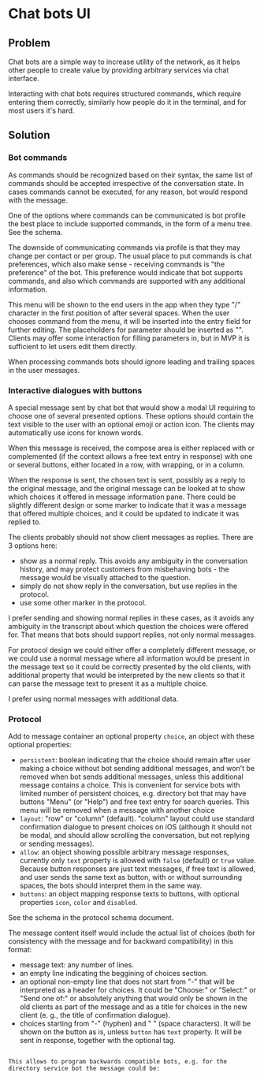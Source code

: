 # Chat bots UI

## Problem

Chat bots are a simple way to increase utility of the network, as it helps other people to create value by providing arbitrary services via chat interface.

Interacting with chat bots requires structured commands, which require entering them correctly, similarly how people do it in the terminal, and for most users it's hard.

## Solution

### Bot commands

As commands should be recognized based on their syntax, the same list of commands should be accepted irrespective of the conversation state. In cases commands cannot be executed, for any reason, bot would respond with the message.

One of the options where commands can be communicated is bot profile the best place to include supported commands, in the form of a menu tree. See the schema.

The downside of communicating commands via profile is that they may change per contact or per group. The usual place to put commands is chat preferences, which also make sense - receiving commands is "the preference" of the bot. This preference would indicate that bot supports commands, and also which commands are supported with any additional information.

This menu will be shown to the end users in the app when they type "/" character in the first position of after several spaces. When the user chooses command from the menu, it will be inserted into the entry field for further editing. The placeholders for parameter should be inserted as "<name>". Clients may offer some interaction for filling parameters in, but in MVP it is sufficient to let users edit them directly.

When processing commands bots should ignore leading and trailing spaces in the user messages.

### Interactive dialogues with buttons

A special message sent by chat bot that would show a modal UI requiring to choose one of several presented options. These options should contain the text visible to the user with an optional emoji or action icon. The clients may automatically use icons for known words.

When this message is received, the compose area is either replaced with or complemented (if the context allows a free text entry in response) with one or several buttons, either located in a row, with wrapping, or in a column.

When the response is sent, the chosen text is sent, possibly as a reply to the original message, and the original message can be looked at to show which choices it offered in message information pane. There could be slightly different design or some marker to indicate that it was a message that offered multiple choices, and it could be updated to indicate it was replied to.

The clients probably should not show client messages as replies. There are 3 options here:
- show as a normal reply. This avoids any ambiguity in the conversation history, and may protect customers from misbehaving bots - the message would be visually attached to the question.
- simply do not show reply in the conversation, but use replies in the protocol.
- use some other marker in the protocol.

I prefer sending and showing normal replies in these cases, as it avoids any ambiguity in the transcript about which question the choices were offered for. That means that bots should support replies, not only normal messages.

For protocol design we could either offer a completely different message, or we could use a normal message where all information would be present in the message text so it could be correctly presented by the old clients, with additional property that would be interpreted by the new clients so that it can parse the message text to present it as a multiple choice.

I prefer using normal messages with additional data.

### Protocol

Add to message container an optional property `choice`, an object with these optional properties:

- `persistent`: boolean indicating that the choice should remain after user making a choice without bot sending additional messages, and won't be removed when bot sends additional messages, unless this additional message contains a choice. This is convenient for service bots with limited number of persistent choices, e.g. directory bot that may have buttons "Menu" (or "Help") and free text entry for search queries. This menu will be removed when a message with another choice
- `layout`: "row" or "column" (default). "column" layout could use standard confirmation dialogue to present choices on iOS (although it should not be modal, and should allow scrolling the conversation, but not replying or sending messages).
- `allow`: an object showing possible arbitrary message responses, currently only `text` property is allowed with `false` (default) or `true` value. Because button responses are just text messages, if free text is allowed, and user sends the same text as button, with or without surrounding spaces, the bots should interpret them in the same way.
- `buttons`: an object mapping response texts to buttons, with optional properties `icon`, `color` and `disabled`.

See the schema in the protocol schema document.

The message content itself would include the actual list of choices (both for consistency with the message and for backward compatibility) in this format:

- message text: any number of lines.
- an empty line indicating the beggining of choices section.
- an optional non-empty line that does not start from "-" that will be interpreted as a header for choices. It could be "Choose:" or "Select:" or "Send one of:" or absolutely anything that would only be shown in the old clients as part of the message and as a title for choices in the new client (e. g., the title of confirmation dialogue).
- choices starting from "-" (hyphen) and " " (space characters). It will be shown on the button as is, unless `button` has `text` property. It will be sent in response, together with the optional tag.
```

This allows to program backwards compatible bots, e.g. for the directory service bot the message could be:

```